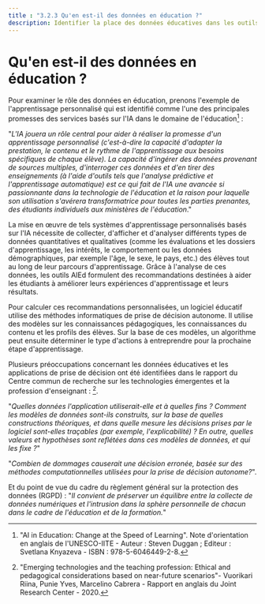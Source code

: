 ```yaml
---
title : "3.2.3 Qu'en est-il des données en éducation ?"
description: Identifier la place des données éducatives dans les outils AIEd.
---
```

# Qu'en est-il des données en éducation ?
Pour examiner le rôle des données en éducation, prenons l'exemple de l'apprentissage personnalisé qui est identifié comme l'une des principales promesses des services basés sur l'IA dans le domaine de l'éducation[^1] :

"*L'IA jouera un rôle central pour aider à réaliser la promesse d'un apprentissage personnalisé (c'est-à-dire la capacité d'adapter la prestation, le contenu et le rythme de l'apprentissage aux besoins spécifiques de chaque élève). La capacité d'ingérer des données provenant de sources multiples, d'interroger ces données et d'en tirer des enseignements (à l'aide d'outils tels que l'analyse prédictive et l'apprentissage automatique) est ce qui fait de l'IA une avancée si passionnante dans la technologie de l'éducation et la raison pour laquelle son utilisation s'avérera transformatrice pour toutes les parties prenantes, des étudiants individuels aux ministères de l'éducation*."

La mise en œuvre de tels systèmes d'apprentissage personnalisés basés sur l'IA nécessite de collecter, d'afficher et d'analyser différents types de données quantitatives et qualitatives (comme les évaluations et les dossiers d'apprentissage, les intérêts, le comportement ou les données démographiques, par exemple l'âge, le sexe, le pays, etc.) des élèves tout au long de leur parcours d'apprentissage. Grâce à l'analyse de ces données, les outils AIEd formulent des recommandations destinées à aider les étudiants à améliorer leurs expériences d'apprentissage et leurs résultats.

Pour calculer ces recommandations personnalisées, un logiciel éducatif utilise des méthodes informatiques de prise de décision autonome. Il utilise des modèles sur les connaissances pédagogiques, les connaissances du contenu et les profils des élèves. Sur la base de ces modèles, un algorithme peut ensuite déterminer le type d'actions à entreprendre pour la prochaine étape d'apprentissage.

Plusieurs préoccupations concernant les données éducatives et les applications de prise de décision ont été identifiées dans le rapport du Centre commun de recherche sur les technologies émergentes et la profession d'enseignant : [^2].

"*Quelles données l'application utiliserait-elle et à quelles fins ? Comment les modèles de données sont-ils construits, sur la base de quelles constructions théoriques, et dans quelle mesure les décisions prises par le logiciel sont-elles traçables (par exemple, l'explicabilité) ? En outre, quelles valeurs et hypothèses sont reflétées dans ces modèles de données, et qui les fixe ?*"

"*Combien de dommages causerait une décision erronée, basée sur des méthodes computationnelles utilisées pour la prise de décision autonome?*".

Et du point de vue du cadre du règlement général sur la protection des données (RGPD) : "*Il convient de préserver un équilibre entre la collecte de données numériques et l'intrusion dans la sphère personnelle de chacun dans le cadre de l'éducation et de la formation.*"

[^1]: "AI in Education: Change at the Speed of Learning". Note d'orientation en anglais de l'UNESCO-IITE - Auteur : Steven Duggan ; Editeur : Svetlana Knyazeva - ISBN : 978-5-6046449-2-8.

[^2]: "Emerging technologies and the teaching profession: Ethical and pedagogical considerations based on near-future scenarios"- Vuorikari Riina, Punie Yves, Marcelino Cabrera - Rapport en anglais du Joint Research Center - 2020.
